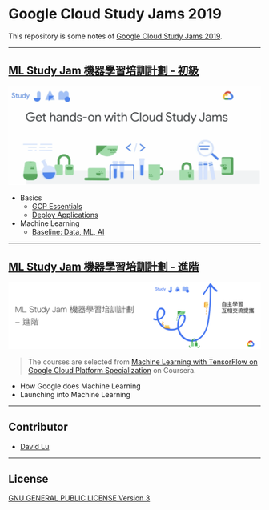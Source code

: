 # Google Cloud Study Jams 2019

This repository is some notes of [Google Cloud Study Jams 2019](https://events.withgoogle.com/cloud-studyjam/).

---
## [ML Study Jam 機器學習培訓計劃 - 初級](https://events.withgoogle.com/ml-study-jam-basic-tw/)

![](res/img/studyjams-basic.png)

* Basics
    * [GCP Essentials](GCPEssentials/)
    * [Deploy Applications](DeployApplications/)
* Machine Learning
    * [Baseline: Data, ML, AI](Baseline/)

---
## [ML Study Jam 機器學習培訓計劃 - 進階](https://events.withgoogle.com/ml-study-jam-interm-tw/)

![](res/img/studyjams-interm.png)

> The courses are selected from [Machine Learning with TensorFlow on Google Cloud Platform Specialization]((https://www.coursera.org/specializations/machine-learning-tensorflow-gcp#courses)) on Coursera.

* How Google does Machine Learning
* Launching into Machine Learning

---
## Contributor

* [David Lu](https://github.com/yungshenglu)

---
## License

[GNU GENERAL PUBLIC LICENSE Version 3](LICENSE)